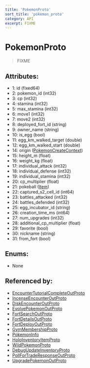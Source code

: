 ```yaml
---
title: 'PokemonProto'
sort_title: 'pokemon_proto'
category: API
excerpt: FIXME
---
```


# PokemonProto

> FIXME

## Attributes:

- 1: id (fixed64)
- 2: pokemon_id (int32)
- 3: cp (int32)
- 4: stamina (int32)
- 5: max_stamina (int32)
- 6: move1 (int32)
- 7: move2 (int32)
- 8: deployed_fort_id (string)
- 9: owner_name (string)
- 10: is_egg (bool)
- 11: egg_km_walked_target (double)
- 12: egg_km_walked_start (double)
- 14: origin ([PokemonCreateContext](../../enums/PokemonCreateContext/))
- 15: height_m (float)
- 16: weight_kg (float)
- 17: individual_attack (int32)
- 18: individual_defense (int32)
- 19: individual_stamina (int32)
- 20: cp_multiplier (float)
- 21: pokeball ([Item](../../enums/Item/))
- 22: captured_s2_cell_id (int64)
- 23: battles_attacked (int32)
- 24: battles_defended (int32)
- 25: egg_incubator_id (string)
- 26: creation_time_ms (int64)
- 27: num_upgrades (int32)
- 28: additional_cp_multiplier (float)
- 29: favorite (bool)
- 30: nickname (string)
- 31: from_fort (bool)

## Enums:

- None

## Referenced by:

- [EncounterTutorialCompleteOutProto](../EncounterTutorialCompleteOutProto/)
- [IncenseEncounterOutProto](../IncenseEncounterOutProto/)
- [DiskEncounterOutProto](../DiskEncounterOutProto/)
- [EvolvePokemonOutProto](../EvolvePokemonOutProto/)
- [FortSearchOutProto](../FortSearchOutProto/)
- [FortDetailsOutProto](../FortDetailsOutProto/)
- [FortDeployOutProto](../FortDeployOutProto/)
- [GymMembershipProto](../GymMembershipProto/)
- [PokemonInfo](../PokemonInfo/)
- [HoloInventoryItemProto](../HoloInventoryItemProto/)
- [WildPokemonProto](../WildPokemonProto/)
- [DebugUpdateInventoryProto](../DebugUpdateInventoryProto/)
- [PollForTradeResponseOutProto](../PollForTradeResponseOutProto/)
- [UpgradePokemonOutProto](../UpgradePokemonOutProto/)
